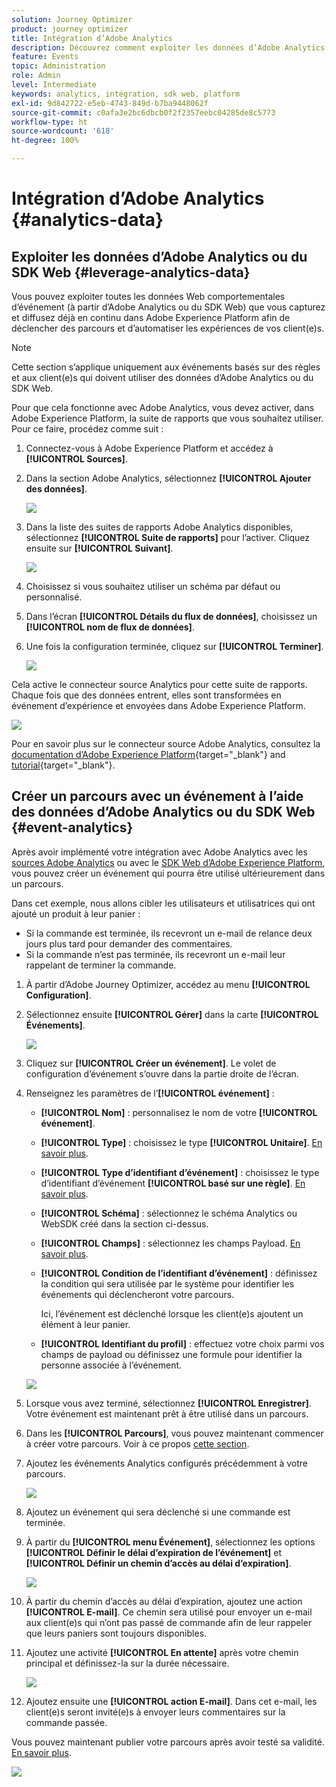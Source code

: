 ```yaml
---
solution: Journey Optimizer
product: journey optimizer
title: Intégration d’Adobe Analytics
description: Découvrez comment exploiter les données d’Adobe Analytics.
feature: Events
topic: Administration
role: Admin
level: Intermediate
keywords: analytics, intégration, sdk web, platform
exl-id: 9d842722-e5eb-4743-849d-b7ba9448062f
source-git-commit: c0afa3e2bc6dbcb0f2f2357eebc04285de8c5773
workflow-type: ht
source-wordcount: '618'
ht-degree: 100%

---
```


# Intégration d’Adobe Analytics {#analytics-data}

## Exploiter les données d’Adobe Analytics ou du SDK Web {#leverage-analytics-data}

Vous pouvez exploiter toutes les données Web comportementales d’événement (à partir d’Adobe Analytics ou du SDK Web) que vous capturez et diffusez déjà en continu dans Adobe Experience Platform afin de déclencher des parcours et d’automatiser les expériences de vos client(e)s.

>[!NOTE]
>
>Cette section s’applique uniquement aux événements basés sur des règles et aux client(e)s qui doivent utiliser des données d’Adobe Analytics ou du SDK Web.

Pour que cela fonctionne avec Adobe Analytics, vous devez activer, dans Adobe Experience Platform, la suite de rapports que vous souhaitez utiliser. Pour ce faire, procédez comme suit :

1. Connectez-vous à Adobe Experience Platform et accédez à **[!UICONTROL Sources]**.

1. Dans la section Adobe Analytics, sélectionnez **[!UICONTROL Ajouter des données]**.

   ![](assets/ajo-aa_1.png)

1. Dans la liste des suites de rapports Adobe Analytics disponibles, sélectionnez **[!UICONTROL Suite de rapports]** pour l’activer. Cliquez ensuite sur **[!UICONTROL Suivant]**.

   ![](assets/ajo-aa_2.png)

1. Choisissez si vous souhaitez utiliser un schéma par défaut ou personnalisé.

1. Dans l’écran **[!UICONTROL Détails du flux de données]**, choisissez un **[!UICONTROL nom de flux de données]**.

1. Une fois la configuration terminée, cliquez sur **[!UICONTROL Terminer]**.

   ![](assets/ajo-aa_3.png)

Cela active le connecteur source Analytics pour cette suite de rapports. Chaque fois que des données entrent, elles sont transformées en événement d’expérience et envoyées dans Adobe Experience Platform.

![](assets/ajo-aa_4.png)

Pour en savoir plus sur le connecteur source Adobe Analytics, consultez la [documentation d’Adobe Experience Platform](https://experienceleague.adobe.com/docs/experience-platform/sources/connectors/adobe-applications/analytics.html?lang=fr){target="_blank"} and [tutorial](https://experienceleague.adobe.com/docs/experience-platform/sources/ui-tutorials/create/adobe-applications/analytics.html?lang=fr){target="_blank"}.

## Créer un parcours avec un événement à l’aide des données d’Adobe Analytics ou du SDK Web {#event-analytics}

Après avoir implémenté votre intégration avec Adobe Analytics avec les [sources Adobe Analytics](#leverage-analytics-data) ou avec le [SDK Web d’Adobe Experience Platform](https://experienceleague.adobe.com/docs/experience-platform/edge/home.html?lang=fr), vous pouvez créer un événement qui pourra être utilisé ultérieurement dans un parcours.

Dans cet exemple, nous allons cibler les utilisateurs et utilisatrices qui ont ajouté un produit à leur panier :

* Si la commande est terminée, ils recevront un e-mail de relance deux jours plus tard pour demander des commentaires.
* Si la commande n’est pas terminée, ils recevront un e-mail leur rappelant de terminer la commande.

1. À partir d’Adobe Journey Optimizer, accédez au menu **[!UICONTROL Configuration]**.

1. Sélectionnez ensuite **[!UICONTROL Gérer]** dans la carte **[!UICONTROL Événements]**.

   ![](assets/ajo-aa_5.png)

1. Cliquez sur **[!UICONTROL Créer un événement]**. Le volet de configuration d’événement s’ouvre dans la partie droite de l’écran.

1. Renseignez les paramètres de l’**[!UICONTROL événement]** :

   * **[!UICONTROL Nom]** : personnalisez le nom de votre **[!UICONTROL événement]**.
   * **[!UICONTROL Type]** : choisissez le type **[!UICONTROL Unitaire]**. [En savoir plus](../event/about-events.md).
   * **[!UICONTROL Type d’identifiant d’événement]** : choisissez le type d’identifiant d’événement **[!UICONTROL basé sur une règle]**. [En savoir plus](../event/about-events.md#event-id-type).
   * **[!UICONTROL Schéma]** : sélectionnez le schéma Analytics ou WebSDK créé dans la section ci-dessus.
   * **[!UICONTROL Champs]** : sélectionnez les champs Payload. [En savoir plus](../event/about-creating.md#define-the-payload-fields).
   * **[!UICONTROL Condition de l’identifiant d’événement]** : définissez la condition qui sera utilisée par le système pour identifier les événements qui déclencheront votre parcours.

      Ici, l’événement est déclenché lorsque les client(e)s ajoutent un élément à leur panier.
   * **[!UICONTROL Identifiant du profil]** : effectuez votre choix parmi vos champs de payload ou définissez une formule pour identifier la personne associée à l’événement.

   ![](assets/ajo-aa_6.png)

1. Lorsque vous avez terminé, sélectionnez **[!UICONTROL Enregistrer]**. Votre événement est maintenant prêt à être utilisé dans un parcours.

1. Dans les **[!UICONTROL Parcours]**, vous pouvez maintenant commencer à créer votre parcours. Voir à ce propos [cette section](../building-journeys/journey-gs.md).

1. Ajoutez les événements Analytics configurés précédemment à votre parcours.

   ![](assets/ajo-aa_8.png)

1. Ajoutez un événement qui sera déclenché si une commande est terminée.

1. À partir du **[!UICONTROL menu Événement]**, sélectionnez les options **[!UICONTROL Définir le délai d’expiration de l’événement]** et **[!UICONTROL Définir un chemin d’accès au délai d’expiration]**.

   ![](assets/ajo-aa_9.png)

1. À partir du chemin d’accès au délai d’expiration, ajoutez une action **[!UICONTROL E-mail]**. Ce chemin sera utilisé pour envoyer un e-mail aux client(e)s qui n’ont pas passé de commande afin de leur rappeler que leurs paniers sont toujours disponibles.

1. Ajoutez une activité **[!UICONTROL En attente]** après votre chemin principal et définissez-la sur la durée nécessaire.

   ![](assets/ajo-aa_10.png)

1. Ajoutez ensuite une **[!UICONTROL action E-mail]**. Dans cet e-mail, les client(e)s seront invité(e)s à envoyer leurs commentaires sur la commande passée.

Vous pouvez maintenant publier votre parcours après avoir testé sa validité. [En savoir plus](../building-journeys/publishing-the-journey.md).

![](assets/ajo-aa_7.png)
